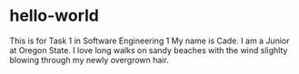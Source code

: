 # hello-world
This is for Task 1 in Software Engineering 1
My name is Cade.  I am a Junior at Oregon State. I love long walks on sandy beaches with the wind slighlty blowing through my 
newly overgrown hair.
